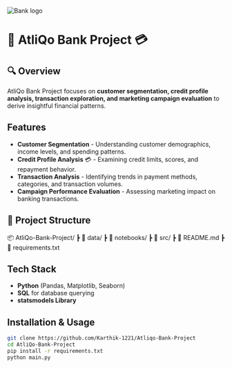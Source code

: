 
![Bank logo](https://github.com/user-attachments/assets/5709392b-0d8f-4df3-aa5f-d5d37713a4b6)

# 🏦 AtliQo Bank Project 💳


## 🔍 Overview
AtliQo Bank Project focuses on **customer segmentation, credit profile analysis, transaction exploration, and marketing campaign evaluation** to derive insightful financial patterns. 

##  Features
- **Customer Segmentation**  - Understanding customer demographics, income levels, and spending patterns.
- **Credit Profile Analysis** 💳 - Examining credit limits, scores, and repayment behavior.
- **Transaction Analysis** - Identifying trends in payment methods, categories, and transaction volumes.
- **Campaign Performance Evaluation** - Assessing marketing impact on banking transactions.

## 📂 Project Structure
📦 AtliQo-Bank-Project/ 
┣ 📂 data/ 
┣ 📂 notebooks/ 
┣ 📂 src/ 
┣ 📜 README.md 
┣ 📜 requirements.txt

##  Tech Stack
-  **Python** (Pandas, Matplotlib, Seaborn)
-  **SQL** for database querying
-  **statsmodels Library** 



##  Installation & Usage
```bash
git clone https://github.com/Karthik-1221/Atliqo-Bank-Project
cd AtliQo-Bank-Project
pip install -r requirements.txt
python main.py
